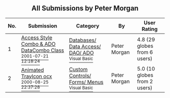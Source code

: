﻿<div align="center">

## All Submissions by Peter Morgan

</div>

No.  | Submission | Category | By   | User Rating
---- | ---------- | -------- | ---- | -----------
1 | [Access Style Combo & ADO DataCombo Class<br /><sup>2001-07-21 12:18:24</sup>](https://github.com/Planet-Source-Code/peter-morgan-access-style-combo-ado-datacombo-class__1-25276) | [Databases/ Data Access/ DAO/ ADO<br /><sup>Visual Basic</sup>](../ByCategory/databases-data-access-dao-ado__1-6.md) | Peter Morgan | 4.8 (29 globes from 6 users)
2 | [Animated TrayIcon ocx<br /><sup>2000-08-25 22:37:28</sup>](https://github.com/Planet-Source-Code/peter-morgan-animated-trayicon-ocx__1-10995) | [Custom Controls/ Forms/  Menus<br /><sup>Visual Basic</sup>](../ByCategory/custom-controls-forms-menus__1-4.md) | Peter Morgan | 5.0 (10 globes from 2 users)
